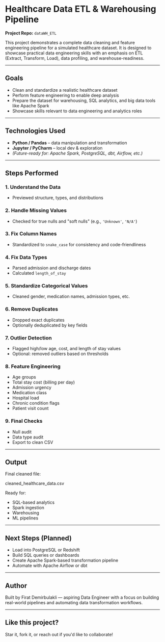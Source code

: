 # Healthcare Data ETL & Warehousing Pipeline

**Project Repo:** `dataWH_ETL`

This project demonstrates a complete data cleaning and feature engineering pipeline for a simulated healthcare dataset. It is designed to showcase practical data engineering skills with an emphasis on ETL (Extract, Transform, Load), data profiling, and warehouse-readiness.

---

## Goals

- Clean and standardize a realistic healthcare dataset
- Perform feature engineering to enable deep analysis
- Prepare the dataset for warehousing, SQL analytics, and big data tools like Apache Spark
- Showcase skills relevant to data engineering and analytics roles

---

## Technologies Used

- **Python / Pandas** – data manipulation and transformation
- **Jupyter / PyCharm** – local dev & exploration
- *(Future-ready for: Apache Spark, PostgreSQL, dbt, Airflow, etc.)*

---

## Steps Performed

### 1. Understand the Data
- Previewed structure, types, and distributions

### 2. Handle Missing Values
- Checked for true nulls and "soft nulls" (e.g., `'Unknown'`, `'N/A'`)

### 3. Fix Column Names
- Standardized to `snake_case` for consistency and code-friendliness

### 4. Fix Data Types
- Parsed admission and discharge dates
- Calculated `length_of_stay`

### 5. Standardize Categorical Values
- Cleaned gender, medication names, admission types, etc.

### 6. Remove Duplicates
- Dropped exact duplicates
- Optionally deduplicated by key fields

### 7. Outlier Detection
- Flagged high/low age, cost, and length of stay values
- Optional: removed outliers based on thresholds

### 8. Feature Engineering
- Age groups
- Total stay cost (billing per day)
- Admission urgency
- Medication class
- Hospital load
- Chronic condition flags
- Patient visit count

### 9. Final Checks
- Null audit
- Data type audit
- Export to clean CSV

---

## Output

Final cleaned file:

cleaned_healthcare_data.csv


Ready for:
- SQL-based analytics
- Spark ingestion
- Warehousing
- ML pipelines

---

## Next Steps (Planned)

- Load into PostgreSQL or Redshift
- Build SQL queries or dashboards
- Create Apache Spark-based transformation pipeline
- Automate with Apache Airflow or dbt

---

## Author

Built by Firat Demirbulakli — aspiring Data Engineer with a focus on building real-world pipelines and automating data transformation workflows.

---

## Like this project?
Star it, fork it, or reach out if you'd like to collaborate!


